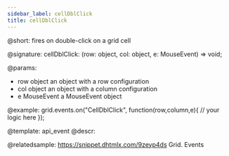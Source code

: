 ```yaml
---
sidebar_label: cellDblClick
title: cellDblClick
---          
```


@short: fires on double-click on a grid cell

@signature: cellDblClick: (row: object, col: object, e: MouseEvent) => void;

@params:
- row			object		an object with a row configuration
- col		object		an object with a column configuration
- e				MouseEvent		a MouseEvent object


@example:
grid.events.on("CellDblClick", function(row,column,e){
    // your logic here
});


@template: api_event
@descr:

@relatedsample:
https://snippet.dhtmlx.com/9zeyp4ds	Grid. Events

